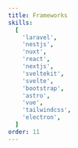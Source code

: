 ```yaml
---
title: Frameworks
skills:
  [
    'laravel',
    'nestjs',
    'nuxt',
    'react',
    'nextjs',
    'sveltekit',
    'svelte',
    'bootstrap',
    'astro',
    'vue',
    'tailwindcss',
    'electron',
  ]
order: 11
---
```

